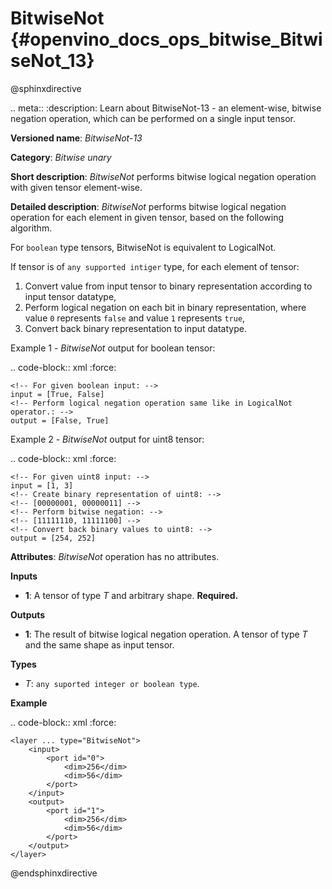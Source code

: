 # BitwiseNot {#openvino_docs_ops_bitwise_BitwiseNot_13}

@sphinxdirective

.. meta::
  :description: Learn about BitwiseNot-13 - an element-wise, bitwise negation operation, which can be performed on a single input tensor.

**Versioned name**: *BitwiseNot-13*

**Category**: *Bitwise unary*

**Short description**: *BitwiseNot* performs bitwise logical negation operation with given tensor element-wise.

**Detailed description**: *BitwiseNot* performs bitwise logical negation operation for each element in given tensor, based on the following algorithm.

For ``boolean`` type tensors, BitwiseNot is equivalent to LogicalNot.

If tensor is of ``any supported intiger`` type, for each element of tensor:
1. Convert value from input tensor to binary representation according to input tensor datatype,
2. Perform logical negation on each bit in binary representation, where value ``0`` represents ``false`` and value ``1`` represents ``true``,
3. Convert back binary representation to input datatype.

Example 1 - *BitwiseNot* output for boolean tensor:

.. code-block:: xml
    :force:

    <!-- For given boolean input: -->
    input = [True, False]
    <!-- Perform logical negation operation same like in LogicalNot operator.: -->
    output = [False, True]

Example 2 - *BitwiseNot* output for uint8 tensor:

.. code-block:: xml
    :force:

    <!-- For given uint8 input: -->
    input = [1, 3]
    <!-- Create binary representation of uint8: -->
    <!-- [00000001, 00000011] -->
    <!-- Perform bitwise negation: -->
    <!-- [11111110, 11111100] -->
    <!-- Convert back binary values to uint8: -->
    output = [254, 252]

**Attributes**: *BitwiseNot* operation has no attributes.

**Inputs**

* **1**: A tensor of type *T* and arbitrary shape. **Required.**

**Outputs**

* **1**: The result of bitwise logical negation operation. A tensor of type *T* and the same shape as input tensor.

**Types**

* *T*: ``any suported integer or boolean type``.

**Example**

.. code-block:: xml
    :force:

    <layer ... type="BitwiseNot">
        <input>
            <port id="0">
                <dim>256</dim>
                <dim>56</dim>
            </port>
        </input>
        <output>
            <port id="1">
                <dim>256</dim>
                <dim>56</dim>
            </port>
        </output>
    </layer>


@endsphinxdirective
